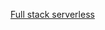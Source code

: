 [Full stack serverless](https://github.com/hiro-9999/blog/blob/master/DevOps/Full%20Stack/Full%20Stack%20Serverless.md)

